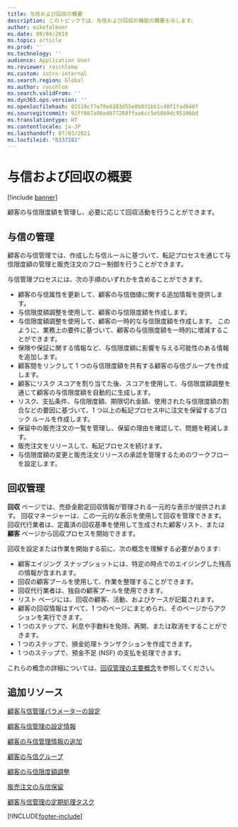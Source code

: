 ```yaml
---
title: 与信および回収の概要
description: このトピックでは、与信および回収の機能の概要を示します。
author: mikefalkner
ms.date: 09/04/2019
ms.topic: article
ms.prod: ''
ms.technology: ''
audience: Application User
ms.reviewer: roschloma
ms.custom: intro-internal
ms.search.region: Global
ms.author: roschlom
ms.search.validFrom: ''
ms.dyn365.ops.version: ''
ms.openlocfilehash: 81518cf7e70e8283d55e0b031bb1c48f1fad840f
ms.sourcegitcommit: 92ff867a06ed977268ffaa6cc5e58b9dc95306bd
ms.translationtype: HT
ms.contentlocale: ja-JP
ms.lasthandoff: 07/03/2021
ms.locfileid: "6337282"
---
```

# <a name="credit-and-collections-overview"></a>与信および回収の概要

[!include [banner](../includes/banner.md)]

顧客の与信限度額を管理し、必要に応じて回収活動を行うことができます。

## <a name="credit-management"></a>与信の管理

顧客の与信管理では、作成した与信ルールに基づいて、転記プロセスを通じて与信限度額の管理と販売注文のフロー制御を行うことができます。

与信管理プロセスには、次の手順のいずれかを含めることができます。

- 顧客の与信属性を更新して、顧客の与信価値に関する追加情報を提供します。
- 与信限度額調整を使用して、顧客の与信限度額を作成します。
- 与信限度額調整を使用して、顧客の一時的な与信限度額を作成します。 このように、業務上の要件に基づいて、顧客の与信限度額を一時的に増減することができます。
- 保険や保証に関する情報など、与信限度額に影響を与える可能性のある情報を追加します。
- 顧客間をリンクして 1 つの与信限度額を共有する顧客の与信グループを作成します。
- 顧客にリスク スコアを割り当てた後、スコアを使用して、与信限度額調整を通じて顧客の与信限度額を自動的に生成します。
- リスク、支払条件、与信限度額、期限切れ金額、使用された与信限度額の割合などの要因に基づいて、1 つ以上の転記プロセス中に注文を保留するブロック ルールを作成します。
- 保留中の販売注文の一覧を管理し、保留の理由を確認して、問題を軽減します。
- 販売注文をリリースして、転記プロセスを続けます。
- 与信限度額の変更と販売注文リリースの承認を管理するためのワークフローを設定します。

## <a name="collections-management"></a>回収管理

**回収** ページでは、売掛金勘定回収情報が管理される一元的な表示が提供されます。 回収マネージャーは、この一元的な表示を使用して回収を管理できます。 回収代行業者は、定義済の回収基準を使用して生成された顧客リスト、または **顧客** ページから回収プロセスを開始できます。

回収を設定または作業を開始する前に、次の概念を理解する必要があります:

- 顧客エイジング スナップショットには、特定の時点でのエイジングした残高の情報が含まれます。
- 回収の顧客プールを使用して、作業を整理することができます。
- 回収代行業者は、独自の顧客プールを使用できます。
- リスト ページには、回収の顧客、活動、およびケースが記載されます。
- 顧客の回収情報はすべて、1 つのページにまとめられ、そのページからアクションを実行できます。
- 1 つのステップで、利息や手数料を免除、再開、または取消をすることができます。
- 1 つのステップで、損金処理トランザクションを作成できます。
- 1 つのステップで、預金不足 (NSF) の支払を処理できます。

これらの概念の詳細については、[回収管理の主要概念](./cm-collections-concepts.md)を参照してください。

## <a name="additional-resources"></a>追加リソース

[顧客与信管理パラメーターの設定](./cm-credit-mgmt-setup.md)

[顧客与信管理の設定情報](./cm-setup-information.md)

[顧客の与信管理情報の追加](./cm-add-credit-mgmt-information-customer.md)

[顧客の与信グループ](./cm-customer-credit-groups.md)

[顧客の与信限度額調整](./cm-credit-limit-adjustments.md)

[販売注文の与信保留](./cm-sales-order-credit-holds.md)

[顧客与信管理の定期処理タスク](./cm-periodic-tasks.md)


[!INCLUDE[footer-include](../../includes/footer-banner.md)]